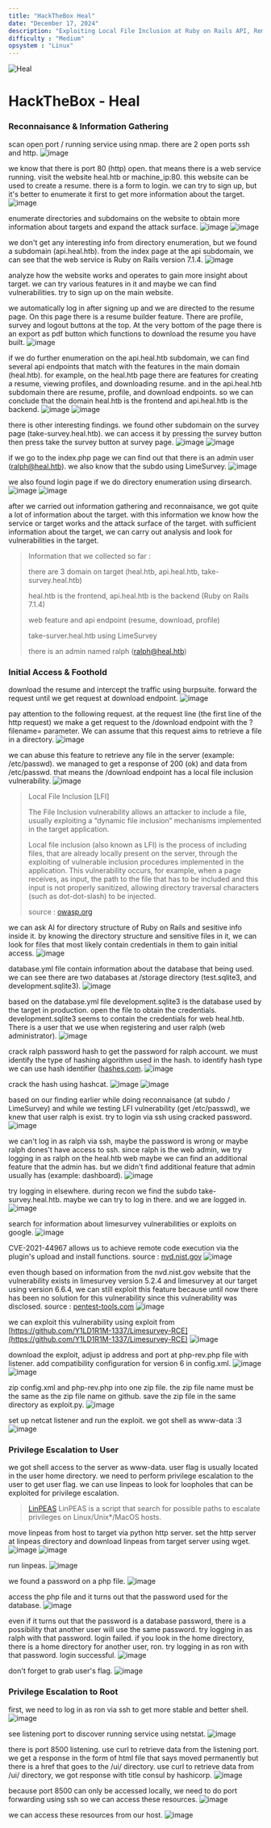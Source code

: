 ```yaml
---
title: "HackTheBox Heal"
date: "December 17, 2024"
description: "Exploiting Local File Inclusion at Ruby on Rails API, Remote Code Execution on LimeSurvey and Consul by HashiCorp"
difficulty : "Medium"
opsystem : "Linux"
---
```


![Heal](https://github.com/user-attachments/assets/98f3936b-049d-44de-87ab-3fdb209130fc)

# HackTheBox - Heal

### Reconnaisance & Information Gathering
scan open port / running service using nmap. there are 2 open ports ssh and http.
![image](https://github.com/user-attachments/assets/13cf5298-62a5-4e66-b9e6-0df9378dd252)

we know that there is port 80 (http) open. that means there is a web service running. visit the website heal.htb or machine_ip:80. this website can be used to create a resume. there is a form to login. we can try to sign up, but it's better to enumerate it first to get more information about the target.
![image](https://github.com/user-attachments/assets/2e83da8f-b0af-40e2-af06-ea9b8e2ab428)

enumerate directories and subdomains on the website to obtain more information about targets and expand the attack surface.
![image](https://github.com/user-attachments/assets/4e56067b-91fd-4cd3-808f-29865c875c79)
![image](https://github.com/user-attachments/assets/2e5b44e9-ca03-4440-a397-8a06ef43f247)

we don't get any interesting info from directory enumeration, but we found a subdomain (api.heal.htb). from the index page at the api subdomain, we can see that the web service is Ruby on Rails version 7.1.4.
![image](https://github.com/user-attachments/assets/29b7ce8d-a4e7-4321-a9a4-280254ae9aac)

analyze how the website works and operates to gain more insight about target. we can try various features in it and maybe we can find vulnerabilities. try to sign up on the main website.

we automatically log in after signing up and we are directed to the resume page. On this page there is a resume builder feature. There are profile, survey and logout buttons at the top. At the very bottom of the page there is an export as pdf button which functions to download the resume you have built.
![image](https://github.com/user-attachments/assets/5a893625-93f4-443a-8308-eccac8961a03)

if we do further enumeration on the api.heal.htb subdomain, we can find several api endpoints that match with the features in the main domain (heal.htb). for example, on the heal.htb page there are features for creating a resume, viewing profiles, and downloading resume. and in the api.heal.htb subdomain there are resume, profile, and download endpoints. so we can conclude that the domain heal.htb is the frontend and api.heal.htb is the backend.
![image](https://github.com/user-attachments/assets/5e2c87fc-a8ac-40c7-bef6-cdfe82726209)
![image](https://github.com/user-attachments/assets/9ef737a3-f1e2-4157-af8c-f7400db7172c)

there is other interesting findings. we found other subdomain on the survey page (take-survey.heal.htb). we can access it by pressing the survey button then press take the survey button at survey page.
![image](https://github.com/user-attachments/assets/09563ee6-07a7-45f9-b313-f575bec33016)
![image](https://github.com/user-attachments/assets/3d0c9057-aef0-4d68-bdbc-d1b1c6db4da6)

if we go to the index.php page we can find out that there is an admin user (ralph@heal.htb). we also know that the subdo using LimeSurvey.
![image](https://github.com/user-attachments/assets/dce88738-f6ea-445d-9d9c-6eb29c073b43)

we also found login page if we do directory enumeration using dirsearch.
![image](https://github.com/user-attachments/assets/a62b0eb2-e54b-46c9-a38c-f8a0b251d385)
![image](https://github.com/user-attachments/assets/a81f9816-0057-41c0-82ff-7a25b099f4bd)

after we carried out information gathering and reconnaisance, we got quite a lot of information about the target. with this information we know how the service or target works and the attack surface of the target. with sufficient information about the target, we can carry out analysis and look for vulnerabilities in the target.

> Information that we collected so far :
>
> there are 3 domain on target (heal.htb, api.heal.htb, take-survey.heal.htb)
>
> heal.htb is the frontend, api.heal.htb is the backend (Ruby on Rails 7.1.4)
>
> web feature and api endpoint (resume, download, profile)
>
> take-surver.heal.htb using LimeSurvey
>
> there is an admin named ralph (ralph@heal.htb)

### Initial Access & Foothold
download the resume and intercept the traffic using burpsuite. forward the request until we get request at download endpoint.
![image](https://github.com/user-attachments/assets/75e972c2-39af-41b0-bc75-a23940e05075)

pay attention to the following request. at the request line (the first line of the http request) we make a get request to the /download endpoint with the ?filename= parameter. We can assume that this request aims to retrieve a file in a directory.
![image](https://github.com/user-attachments/assets/16116ce9-ed63-461a-b5be-0f1f73ea9785)

we can abuse this feature to retrieve any file in the server (example: /etc/passwd). we managed to get a response of 200 (ok) and data from /etc/passwd. that means the /download endpoint has a local file inclusion vulnerability.
![image](https://github.com/user-attachments/assets/86068889-e580-48e8-8d10-2b3a5256bdc1)

> Local File Inclusion [LFI]
>
> The File Inclusion vulnerability allows an attacker to include a file, usually exploiting a “dynamic file inclusion” mechanisms implemented in the target application.
>
> Local file inclusion (also known as LFI) is the process of including files, that are already locally present on the server, through the exploiting of vulnerable inclusion procedures implemented in the application. This vulnerability occurs, for example, when a page receives, as input, the path to the file that has to be included and this input is not properly sanitized, allowing directory traversal characters (such as dot-dot-slash) to be injected.
>
> source : [owasp.org](https://owasp.org/www-project-web-security-testing-guide/v42/4-Web_Application_Security_Testing/07-Input_Validation_Testing/11.1-Testing_for_Local_File_Inclusion)

we can ask AI for directory structure of Ruby on Rails and sesitive info inside it. by knowing the directory structure and sensitive files in it, we can look for files that most likely contain credentials in them to gain initial access.
![image](https://github.com/user-attachments/assets/5ceb2783-e70b-43e0-b31c-0cedd16638b8)

database.yml file contain information about the database that being used. we can see there are two databases at /storage directory (test.sqlite3, and development.sqlite3).
![image](https://github.com/user-attachments/assets/37eaf178-52ac-4146-8db6-fbcbeb26da7d)

based on the database.yml file development.sqlite3 is the database used by the target in production. open the file to obtain the credentials. development.sqlite3 seems to contain the credentials for web heal.htb. There is a user that we use when registering and user ralph (web administrator).
![image](https://github.com/user-attachments/assets/5cd16f98-6eeb-444b-88cb-c30b0504e803)

crack ralph password hash to get the password for ralph account. we must identify the type of hashing algorithm used in the hash. to identify hash type we can use hash identifier ([hashes.com](https://hashes.com/en/tools/hash_identifier).
![image](https://github.com/user-attachments/assets/83330b9e-0cc4-4315-b015-262f7bab755d)

crack the hash using hashcat.
![image](https://github.com/user-attachments/assets/f95741d0-175b-40e0-b87f-517dc1c9bf5e)
![image](https://github.com/user-attachments/assets/db866552-4a15-4f2d-866f-5498b2bde297)

based on our finding earlier while doing reconnaisance (at subdo / LimeSurvey) and while we testing LFI vulnerability (get /etc/passwd), we knew that user ralph is exist. try to login via ssh using cracked password.
![image](https://github.com/user-attachments/assets/727ad4a2-14b7-4e72-ad7a-4882e6c6d7f4)

we can't log in as ralph via ssh, maybe the password is wrong or maybe ralph dones't have access to ssh. since ralph is the web admin, we try logging in as ralph on the heal.htb web maybe we can find an additional feature that the admin has. but we didn't find additional feature that admin usually has (example: dashboard).
![image](https://github.com/user-attachments/assets/f1ac9225-b2e3-4c95-96a4-7b7c9b05ad88)

try logging in elsewhere. during recon we find the subdo take-survey.heal.htb. maybe we can try to log in there. and we are logged in.
![image](https://github.com/user-attachments/assets/d708a5c3-aa95-4357-bd8b-698f8dbfeafc)

search for information about limesurvey vulnerabilities or exploits on google.
![image](https://github.com/user-attachments/assets/ceac8352-4363-41f6-8491-3998d467989d)

CVE-2021-44967 allows us to achieve remote code execution via the plugin's upload and install functions. source : [nvd.nist.gov](https://nvd.nist.gov/vuln/detail/CVE-2021-44967)
![image](https://github.com/user-attachments/assets/c855e9f9-0d9f-46b5-859a-bb128014de04)

even though based on information from the nvd.nist.gov website that the vulnerability exists in limesurvey version 5.2.4 and limesurvey at our target using version 6.6.4, we can still exploit this feature because until now there has been no solution for this vulnerability since this vulnerability was disclosed. source : [pentest-tools.com](https://pentest-tools.com/vulnerabilities-exploits/limesurvey-524-rce-vulnerability_13029)
![image](https://github.com/user-attachments/assets/fde537ed-9a43-447e-b68a-aa4754608fad)

we can exploit this vulnerability using exploit from [https://github.com/Y1LD1R1M-1337/Limesurvey-RCE](https://github.com/Y1LD1R1M-1337/Limesurvey-RCE)
![image](https://github.com/user-attachments/assets/1ea6f0c3-7177-41e4-b730-352ce28c470c)

download the exploit, adjust ip address and port at php-rev.php file with listener. add compatibility configuration for version 6 in config.xml.
![image](https://github.com/user-attachments/assets/417db7c1-b559-4167-9717-b16f7e6c8860)
![image](https://github.com/user-attachments/assets/1effc095-24cb-4dc5-a9e2-5cf0a36f6895)

zip config.xml and php-rev.php into one zip file. the zip file name must be the same as the zip file name on github. save the zip file in the same directory as exploit.py.
![image](https://github.com/user-attachments/assets/f1325204-b944-4a18-8769-8eba06b4a77f)

set up netcat listener and run the exploit. we got shell as www-data :3
![image](https://github.com/user-attachments/assets/246388eb-0c80-47a6-8a07-01def3b53e2b)

### Privilege Escalation to User
we got shell access to the server as www-data. user flag is usually located in the user home directory. we need to perform privilege escalation to the user to get user flag. we can use linpeas to look for loopholes that can be exploited for privilege escalation.

> [LinPEAS](https://github.com/peass-ng/PEASS-ng/tree/master/linPEAS)
> LinPEAS is a script that search for possible paths to escalate privileges on Linux/Unix*/MacOS hosts.

move linpeas from host to target via python http server. set the http server at linpeas directory and download linpeas from target server using wget.
![image](https://github.com/user-attachments/assets/e87f864c-f597-4d14-8aa7-a91f0cbe8976)
![image](https://github.com/user-attachments/assets/16cac716-eb57-444d-a2ee-cfb2e32bdf83)

run linpeas.
![image](https://github.com/user-attachments/assets/4570db78-d461-4ee6-af97-97f237967542)

we found a password on a php file.
![image](https://github.com/user-attachments/assets/4ee8727b-bcd8-40f6-a6c5-2e8d858b9bfa)

access the php file and it turns out that the password used for the database.
![image](https://github.com/user-attachments/assets/553b8f8b-6ef9-4162-832b-244d892fb414)

even if it turns out that the password is a database password, there is a possibility that another user will use the same password. try logging in as ralph with that password. login failed. if you look in the home directory, there is a home directory for another user, ron. try logging in as ron with that password. login successful.
![image](https://github.com/user-attachments/assets/3edc1e70-41d8-4d6a-a51c-23ffeee19c0b)

don't forget to grab user's flag.
![image](https://github.com/user-attachments/assets/7aa11013-4b8c-418f-a6f9-1ea51731b6a8)

### Privilege Escalation to Root
first, we need to log in as ron via ssh to get more stable and better shell.
![image](https://github.com/user-attachments/assets/707e8771-d62a-4eef-b9bb-2b53b1ef4f7b)

see listening port to discover running service using netstat.
![image](https://github.com/user-attachments/assets/6b77e127-7fee-4790-8b46-9b73a4bd01e1)

there is port 8500 listening. use curl to retrieve data from the listening port. we get a response in the form of html file that says moved permanently but there is a href that goes to the /ui/ directory. use curl to retrieve data from /ui/ directory, we got response with title consul by hashicorp.
![image](https://github.com/user-attachments/assets/5d3d7883-ee66-4305-8901-cf616e69ae93)

because port 8500 can only be accessed locally, we need to do port forwarding using ssh so we can access these resources.
![image](https://github.com/user-attachments/assets/dd570130-afd3-409b-969f-83dfac615255)

we can access these resources from our host.
![image](https://github.com/user-attachments/assets/5d8f133d-4711-471a-9a3c-ddda81ad1798)


